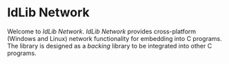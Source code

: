 # IdLib Network
Welcome to *IdLib Network*.
*IdLib Network* provides cross-platform (Windows and Linux) network functionality for embedding into C programs.
The library is designed as a *backing* library to be integrated into other C programs.
